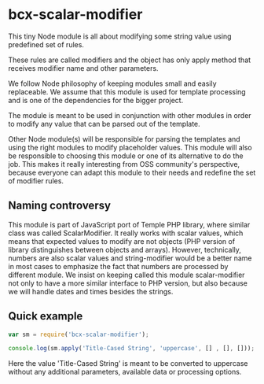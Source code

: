 # bcx-scalar-modifier

This tiny Node module is all about modifying some string value using predefined set of rules.

These rules are called modifiers and the object has only apply method that receives modifier name and other parameters.

We follow Node philosophy of keeping modules small and easily replaceable.
We assume that this module is used for template processing and is one of the dependencies for the bigger project.

The module is meant to be used in conjunction with other modules in order to modify any value that can be parsed out of the template.

Other Node module(s) will be responsible for parsing the templates and using the right modules to modify placeholder values.
This module will also be responsible to choosing this module or one of its alternative to do the job.
This makes it really interesting from OSS community's perspective, because everyone can adapt this module to their needs and redefine the set of modifier rules.

## Naming controversy

This module is part of JavaScript port of Temple PHP library, where similar class was called ScalarModifier.
It really works with scalar values, which means that expected values to modify are not objects (PHP version of library distinguishes between objects and arrays).
However, technically, numbers are also scalar values and string-modifier would be a better name in most cases to emphasize the fact that numbers are processed by different module.
We insist on keeping called this module scalar-modifier not only to have a more similar interface to PHP version, but also because we will handle dates and times besides the strings.

## Quick example

```js
var sm = require('bcx-scalar-modifier');

console.log(sm.apply('Title-Cased String', 'uppercase', [] , [], []));
```

Here the value 'Title-Cased String' is meant to be converted to uppercase without any additional parameters, available data or processing options.
